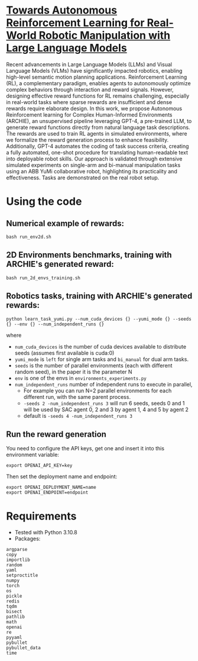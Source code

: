# <a href=https://turcato-niccolo.github.io/papers/towardsARL/index.html>Towards Autonomous Reinforcement Learning for Real-World Robotic Manipulation with Large Language Models </a>

Recent advancements in Large Language Models (LLMs) and Visual Language
Models (VLMs) have significantly impacted robotics, enabling high-level
semantic motion planning applications. Reinforcement Learning (RL), a
complementary paradigm, enables agents to autonomously optimize complex
behaviors through interaction and reward signals. However, designing
effective reward functions for RL remains challenging, especially in
real-world tasks where sparse rewards are insufficient and dense
rewards require elaborate design.
In this work, we propose Autonomous Reinforcement learning for Complex
Human-Informed Environments (ARCHIE), an unsupervised pipeline
leveraging GPT-4, a pre-trained LLM, to generate reward functions
directly from natural language task descriptions. 
The rewards are used to train RL agents in simulated environments,
where we formalize the reward generation process to enhance
feasibility. Additionally, GPT-4 automates the coding of task success
criteria, creating a fully automated, one-shot procedure for
translating human-readable text into deployable robot skills. Our
approach is validated through extensive simulated experiments on
single-arm and bi-manual manipulation tasks using an ABB YuMi
collaborative robot, highlighting its practicality and effectiveness.
Tasks are demonstrated on the real robot setup.

#  Using the code
## Numerical example of rewards:
```
bash run_env2d.sh
```
## 2D Environments benchmarks, training with ARCHIE's generated reward: 
```
bash run_2d_envs_training.sh
```
## Robotics tasks, training with ARCHIE's generated rewards:
```
python learn_task_yumi.py --num_cuda_devices {} --yumi_mode {} --seeds {} --env {} --num_independent_runs {}
```
where 
- `num_cuda_devices` is the number of cuda devices available to distribute seeds (assumes first available is cuda:0)
- `yumi_mode` is `left` for single arm tasks and `bi_manual` for dual arm tasks.
- `seeds` is the number of parallel environments (each with different random seed), in the paper it is the parameter N
- `env` is one of the envs in `environments_experiments.py`
- `num_independent_runs` number of independent runs to execute in parallel, 
  - For example you can run N=2 parallel environments for each different run, with the same parent process.
  - `-seeds 2 -num_independent_runs 3` will run 6 seeds, seeds 0 and 1 will be used by SAC agent 0, 2 and 3 by agent 1, 4 and 5 by agent 2
  - default is `-seeds 4 -num_independent_runs 3`

## Run the reward generation
You need to configure the API keys, get one and insert it into this environment variable:
```
export OPENAI_API_KEY=key
```
Then set the deployment name and endpoint:
```
export OPENAI_DEPLOYMENT_NAME=name
export OPENAI_ENDPOINT=endpoint
```


# Requirements
- Tested with Python 3.10.8
- Packages:
```
argparse
copy
importlib
random
yaml
setproctitle
numpy
torch
os
pickle
redis
tqdm
bisect
pathlib
math
openai
re
pyyaml
pybullet
pybullet_data
time
```
